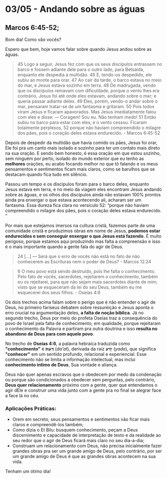 # 03/05 - Andando sobre as águas

## Marcos 6:45-52;

Bom dia! Como vão vocês? 

Espero que bem, hoje vamos falar sobre quando Jesus andou sobre as águas.

> 45 Logo a seguir, Jesus fez com que os seus discípulos entrassem no barco e fossem adiante dele para o outro lado, para Betsaida, enquanto ele despedia a multidão. 46 E, tendo-os despedido, ele subiu ao monte para orar. 47 Ao cair da tarde, o barco estava no meio do mar, e Jesus estava sozinho em terra. 48 De madrugada, vendo que os discípulos remavam com dificuldade, porque o vento lhes era contrário, Jesus foi até onde eles estavam, andando sobre o mar; e queria passar adiante deles. 49 Eles, porém, vendo-o andar sobre o mar, pensaram tratar-se de um fantasma e gritaram. 50 Pois todos viram Jesus e ficaram apavorados. Mas Jesus imediatamente falou com eles e disse: — Coragem! Sou eu. Não tenham medo! 51 Então subiu no barco para estar com eles, e o vento cessou. Ficaram totalmente perplexos, 52 porque não haviam compreendido o milagre dos pães, pois o coração deles estava endurecido. - Marcos 6:45-52
> 

Depois de despedir da multidão que havia comido os pães, Jesus foi orar, Ele foi pra um canto mais isolado e sozinho para ter um contato mais direto na sua oração. E sendo bem honesto, é essa oração em que estou sozinho, sem ninguém por perto, isolado do mundo exterior que eu tenho as **melhores** orações, eu acabo focando melhor no que tô falando e os meus pensamentos e sentimentos ficam mais claros, como se barulhos que se destacam quando fica tudo em silêncio.

Passou um tempo e os discípulos foram para o barco deles, enquanto Jesus estava em terra, e no meio da viagem eles encontram Jesus andando sobre as águas, e os olhos dos discípulos ainda não estavam 100% prontos ainda pra enxergar o que estava acontecendo ali, acharam ser um fantasma. Essa dureza fica clara no versículo 52: “porque não haviam compreendido o milagre dos pães, pois o coração deles estava endurecido. ”

Por mais que estejamos imersos na cultura cristã, fazemos parte de uma comunidade cristã e produzimos obras em nome de Jesus, **podemos estar endurecidos e sem conseguir enxergar o que Jesus está fazendo.** É muito perigoso, porque estamos aqui produzindo mas falta a compreensão e isso é o mais importante quando a gente fala do agir de Deus.

> 24 […] — Será que o erro de vocês não está no fato de não conhecerem as Escrituras nem o poder de Deus? - Marcos 12:24
> 

> 6 O meu povo está sendo destruído, pois lhe falta o conhecimento. Pelo fato de vocês, sacerdotes, rejeitarem o conhecimento, também eu os rejeitarei, para que não sejam mais sacerdotes diante de mim; visto que se esqueceram da lei do seu Deus, também eu me esquecerei dos seus filhos. - Oseias 4:6
> 

Os dois trechos acima falam sobre o perigo que é não entender o agir de Deus, no primeiro fariseus debatem sobre ressureição e Jesus aponta o erro crucial na argumentação deles, **a falta de noção bíblica**. Já no segundo trecho, Deus por meio do profeta Oseias traz a consequência do povo de Israel pela falta de conhecimento, em qualidade, porque rejeitaram o conhecimento da Palavra e partiram pra outra doutrina e isso **resulta no abandono de Deus para com aquele povo**.

No trecho de **Oseias 4:6**, a palavra hebraica traduzida como **"conhecimento"** é **דַּעַת** (*da'at*), derivada da raiz **יָדַע** (*yada*), que significa **"conhecer"** em um sentido profundo, relacional e experiencial. Esse conhecimento não se limita a informação intelectual, mas inclui **conhecimento íntimo de Deus**, Sua vontade e aliança.

Deus não quer apenas escravos que o obedecem por medo da condenação ou porque são condicionados a obedecer sem perguntas, pelo contrário, **Deus quer relacionamento** próximo com a gente, quer que entendamos o agir dEle e construir uma vida junto com a gente pra no final se alegrar face a face lá no céu.

### Aplicações Práticas:

- Orem em secreto, seus pensamentos e sentimentos vão ficar mais claros e compreendê-los também;
- Como dizia o Et Bilu: busquem conhecimento, peçam a Deus discernimento e capacidade de interpretação de texto e da realidade ao seu redor que o agir de Deus ficará mais claro no seu dia-a-dia;
- Construam um relacionamento com Deus, não precisa inicialmente fazer grandes obras pra ser um grande amigo de Deus, pelo contrário, por ser um grande amigo de Deus é que as grandes obras acontecem na sua vida.

Tenham um ótimo dia!